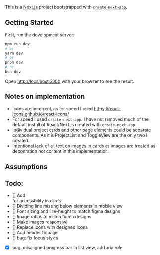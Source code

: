 This is a [Next.js](https://nextjs.org) project bootstrapped with [`create-next-app`](https://nextjs.org/docs/app/api-reference/cli/create-next-app).

## Getting Started

First, run the development server:

```bash
npm run dev
# or
yarn dev
# or
pnpm dev
# or
bun dev
```

Open [http://localhost:3000](http://localhost:3000) with your browser to see the result.

## Notes on implementation
- Icons are incorrect, as for speed I used https://react-icons.github.io/react-icons/
- For speed I used `create-next-app`. I have not removed much of the default install of React/Next.js created with `create-next-app`
- Individual project cards and other page elements could be separate components. As it is ProjectList and ToggleView are the only two I created.
- Intentional lack of  alt text on images in cards as images are treated as deconration not content in this implementation.

## Assumptions



## Todo:
- [] Add <section> for accessbility in cards
- [] Dividing line missing below elements in mobile view
- [] Font sizing and line-height to match figma designs
- [] Image ratios to match figma designs
- [] Make images responsive
- [] Replace icons with designed icons
- [] Add header to page
- [] bug: fix focus styles
- [x] bug: misaligned progress bar in list view, add aria role